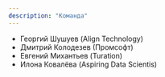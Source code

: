 ```yaml
---
description: "Команда"
---
```


* Георгий Шушуев (Align Technology)
* Дмитрий Колодезев (Промсофт)
* Евгений Михантьев (Turation)
* Илона Ковалёва (Aspiring Data Scientis)
